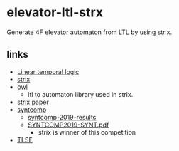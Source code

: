 # elevator-ltl-strx

Generate 4F elevator automaton from LTL by using strix.


## links
- [Linear temporal logic](https://en.wikipedia.org/wiki/Linear_temporal_logic)
- [strix](https://strix.model.in.tum.de/)
- [owl](https://owl.model.in.tum.de/)
  - ltl to automaton library used in strix.
- [strix paper](https://link.springer.com/chapter/10.1007/978-3-319-96145-3_31)
- [syntcomp](http://www.syntcomp.org/)
  - [syntcomp-2019-results](http://www.syntcomp.org/syntcomp-2019-results/)
  - [SYNTCOMP2019-SYNT.pdf](http://www.syntcomp.org/wp-content/uploads/2019/07/SYNTCOMP2019-SYNT.pdf)
    - strix is winner of this competition
- [TLSF](https://arxiv.org/pdf/1604.02284v3.pdf)